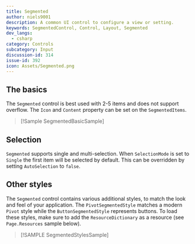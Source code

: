 ```yaml
---
title: Segmented
author: niels9001
description: A common UI control to configure a view or setting. 
keywords: SegmentedControl, Control, Layout, Segmented
dev_langs:
  - csharp
category: Controls
subcategory: Input
discussion-id: 314
issue-id: 392
icon: Assets/Segmented.png
---
```


## The basics

The `Segmented` control is best used with 2-5 items and does not support overflow. The `Icon` and `Content` property can be set on the `SegmentedItems`.

> [!Sample SegmentedBasicSample]

## Selection

`Segmented` supports single and multi-selection. When `SelectionMode` is set to `Single` the first item will be selected by default. This can be overridden by setting `AutoSelection` to `false`.

## Other styles

The `Segmented` control contains various additional styles, to match the look and feel of your application. The `PivotSegmentedStyle` matches a modern `Pivot` style while the `ButtonSegmentedStyle` represents buttons. To load these styles, make sure to add the `ResourceDictionary` as a resource (see `Page.Resources` sample below).

> [!SAMPLE SegmentedStylesSample]
